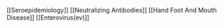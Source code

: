 [[Seroepidemiology]]
[[Neutralizing Antibodies]]
[[Hand Foot And Mouth Disease]]
[[Enterovirus(ev)]]
